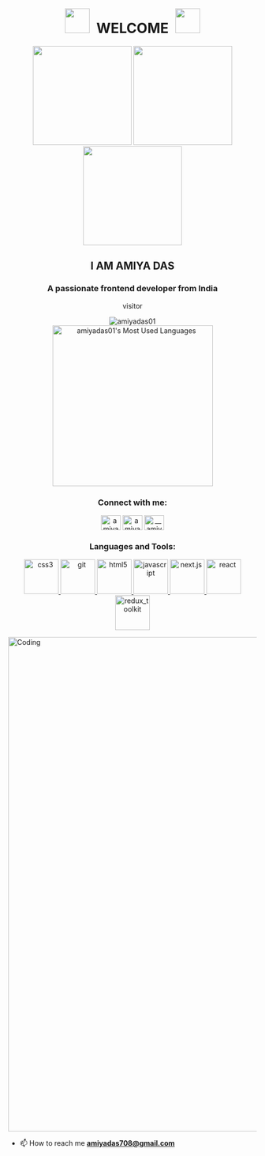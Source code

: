 <h1 align="center">
<img  src="https://user-images.githubusercontent.com/74038190/213844263-a8897a51-32f4-4b3b-b5c2-e1528b89f6f3.png" width="50px" />&nbsp; WELCOME &nbsp;<img src="https://user-images.githubusercontent.com/74038190/213844263-a8897a51-32f4-4b3b-b5c2-e1528b89f6f3.png" width="50px" />
</h1>
<div align="center">
<picture >
  <source srcset="https://user-images.githubusercontent.com/74038190/213866269-5d00981c-7c98-46d7-8a8e-16f462f15227.gif" type="gif">
  <img src="https://user-images.githubusercontent.com/74038190/213866269-5d00981c-7c98-46d7-8a8e-16f462f15227.gif" width="200" />
</picture>
<picture>
  <source srcset="https://user-images.githubusercontent.com/74038190/213866269-5d00981c-7c98-46d7-8a8e-16f462f15227.gif" type="gif">
<img src="https://user-images.githubusercontent.com/74038190/213866269-5d00981c-7c98-46d7-8a8e-16f462f15227.gif" width="200" />
</picture>
<picture >
  <source srcset="https://user-images.githubusercontent.com/74038190/213866269-5d00981c-7c98-46d7-8a8e-16f462f15227.gif" type="gif">
<img src="https://user-images.githubusercontent.com/74038190/213866269-5d00981c-7c98-46d7-8a8e-16f462f15227.gif" width="200" />
</picture></div>
  

<h2 align="center">I AM AMIYA DAS</h2>
<h3 align="center">A passionate frontend developer from India</h3>

<div align="center"><p> visitor </p><img src="https://profile-counter.glitch.me/amiyadas01/count.svg" 
        alt="amiyadas01" loop /> </div>

 


<div align="center">
  <img width=325 src="https://github-readme-stats.vercel.app/api/top-langs?username=amiyadas01&theme=transparent&layout=donut&hide=css&langs_count=8&border_radius=10&show_icons=true&locale=en" alt="amiyadas01's Most Used Languages" />
</div>

<h3 align="center">Connect with me:</h3>
<p align="center">
    <a href="https://x.com/amiya__das?s=09" target="blank"><img align="center"
            src="https://raw.githubusercontent.com/rahuldkjain/github-profile-readme-generator/master/src/images/icons/Social/twitter.svg"
            alt="amiya das" height="30" width="40" /></a>
    <a href="https://www.linkedin.com/in/amiya-das-?utm_source=share&utm_campaign=share_via&utm_content=profile&utm_medium=android_app" target="blank"><img align="center"
            src="https://raw.githubusercontent.com/rahuldkjain/github-profile-readme-generator/master/src/images/icons/Social/linked-in-alt.svg"
            alt="amiya das" height="30" width="40" /></a>
    <a href="https://instagram.com/__amiya__das__" target="blank"><img align="center"
            src="https://raw.githubusercontent.com/rahuldkjain/github-profile-readme-generator/master/src/images/icons/Social/instagram.svg"
            alt="__amiya__das__" height="30" width="40" /></a>
</p>

       
<h3 align="center">Languages and Tools:</h3>
<p align="center">  <a href="https://www.w3schools.com/css/" target="_blank" rel="noreferrer">
   <picture>
            <source srcset="https://user-images.githubusercontent.com/74038190/238200428-67f477ed-6624-42da-99f0-1a7b1a16eecb.gif" type="gif">
  <img
            src="https://user-images.githubusercontent.com/74038190/238200428-67f477ed-6624-42da-99f0-1a7b1a16eecb.gif"
            alt="css3" width="70"  /> </picture></a> <a href="https://git-scm.com/" target="_blank" rel="noreferrer">
               <picture>
            <source srcset="https://user-images.githubusercontent.com/74038190/212281775-b468df30-4edc-4bf8-a4ee-f52e1aaddc86.gif" type="gif">
        <img src="https://user-images.githubusercontent.com/74038190/212281775-b468df30-4edc-4bf8-a4ee-f52e1aaddc86.gif" alt="git" width="70" /></picture> </a>
    <a href="https://www.w3.org/html/" target="_blank" rel="noreferrer">
       <picture>
            <source srcset="https://user-images.githubusercontent.com/74038190/238200426-29fd6286-4e7b-4d6c-818f-c4765d5e39a9.gif" type="gif">
      <img
            src="https://user-images.githubusercontent.com/74038190/238200426-29fd6286-4e7b-4d6c-818f-c4765d5e39a9.gif"
            alt="html5"width="70" /></picture> </a> 
  <a href="https://developer.mozilla.org/en-US/docs/Web/JavaScript" target="_blank" rel="noreferrer"> 
          <picture>
            <source srcset="https://user-images.githubusercontent.com/74038190/212257454-16e3712e-945a-4ca2-b238-408ad0bf87e6.gif" type="gif">
          <img src="https://user-images.githubusercontent.com/74038190/212257454-16e3712e-945a-4ca2-b238-408ad0bf87e6.gif" alt="javascript" width="70"/>
        </picture>
        </a> 
  <a href="https://nextjs.org/" target="_blank" rel="noreferrer">
    <picture>
            <source srcset="https://img.icons8.com/fluent-systems-filled/200/FFFFFF/nextjs.png" type="gif">
    <img src="https://img.icons8.com/fluent-systems-filled/200/FFFFFF/nextjs.png"alt="next.js"width="70" /> </picture>
  </a>
  <a href="https://reactjs.org/" target="_blank" rel="noreferrer">
     <picture>
            <source srcset="https://user-images.githubusercontent.com/74038190/212257467-871d32b7-e401-42e8-a166-fcfd7baa4c6b.gif" type="gif">
        <img src="https://user-images.githubusercontent.com/74038190/212257467-871d32b7-e401-42e8-a166-fcfd7baa4c6b.gif"
            alt="react" width="70" /> </picture>
  </a>
             </a> <a href="https://redux-toolkit.js.org/" target="_blank" rel="noreferrer">
                <picture>
            <source srcset="http://uxwing.com/wp-content/themes/uxwing/download/brands-and-social-media/redux-icon.png" type="gif">
        <img src="http://uxwing.com/wp-content/themes/uxwing/download/brands-and-social-media/redux-icon.png"
            alt="redux_toolkit" width="70" /> </picture>
             </a></p>
            <picture>
  <source srcset="https://media2.dev.to/dynamic/image/width=800%2Cheight=%2Cfit=scale-down%2Cgravity=auto%2Cformat=auto/https%3A%2F%2Fdev-to-uploads.s3.amazonaws.com%2Fuploads%2Farticles%2Fj8wo9f1mou6g5469671h.gif" type="gif">
  <img src="https://media2.dev.to/dynamic/image/width=800%2Cheight=%2Cfit=scale-down%2Cgravity=auto%2Cformat=auto/https%3A%2F%2Fdev-to-uploads.s3.amazonaws.com%2Fuploads%2Farticles%2Fj8wo9f1mou6g5469671h.gif" alt="Coding" width="1000" />
</picture>


- 📫 How to reach me **amiyadas708@gmail.com**
       
<!--
**amiyadas01/amiyadas01** is a ✨ _special_ ✨ repository because its `README.md` (this file) appears on your GitHub profile.

Here are some ideas to get you started:

- 🔭 I’m currently working on ...
- 🌱 I’m currently learning ...
- 👯 I’m looking to collaborate on ...
- 🤔 I’m looking for help with ...
- 💬 Ask me about ...
- 📫 How to reach me: ...
- 😄 Pronouns: ...
- ⚡ Fun fact: ...
-->
